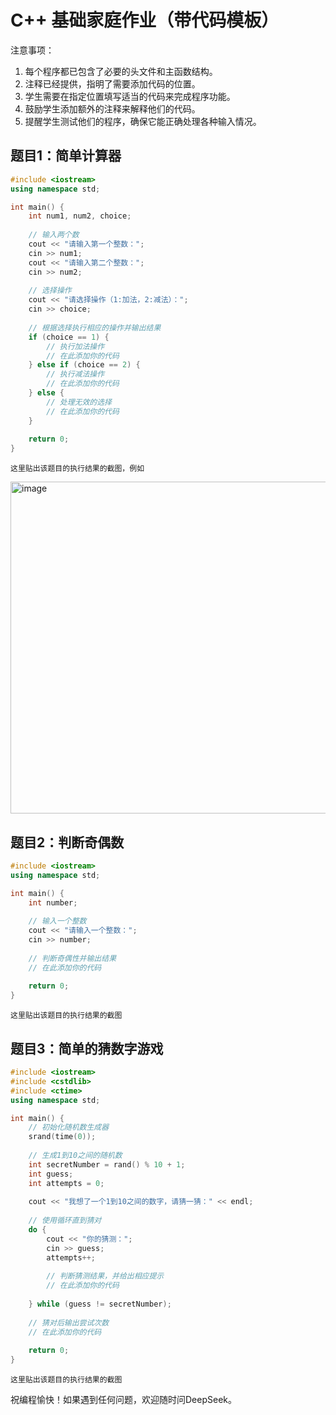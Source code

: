 # C++ 基础家庭作业（带代码模板）


注意事项：
1. 每个程序都已包含了必要的头文件和主函数结构。
2. 注释已经提供，指明了需要添加代码的位置。
3. 学生需要在指定位置填写适当的代码来完成程序功能。
4. 鼓励学生添加额外的注释来解释他们的代码。
5. 提醒学生测试他们的程序，确保它能正确处理各种输入情况。

## 题目1：简单计算器

```cpp
#include <iostream>
using namespace std;

int main() {
    int num1, num2, choice;
    
    // 输入两个数
    cout << "请输入第一个整数：";
    cin >> num1;
    cout << "请输入第二个整数：";
    cin >> num2;
    
    // 选择操作
    cout << "请选择操作（1:加法，2:减法）：";
    cin >> choice;
    
    // 根据选择执行相应的操作并输出结果
    if (choice == 1) {
        // 执行加法操作
        // 在此添加你的代码
    } else if (choice == 2) {
        // 执行减法操作
        // 在此添加你的代码
    } else {
        // 处理无效的选择
        // 在此添加你的代码
    }
    
    return 0;
}
```

    这里贴出该题目的执行结果的截图，例如

<img width="531" alt="image" src="https://github.com/user-attachments/assets/2f35ea4e-60fa-4f5e-964c-f84823f6784b">


## 题目2：判断奇偶数

```cpp
#include <iostream>
using namespace std;

int main() {
    int number;
    
    // 输入一个整数
    cout << "请输入一个整数：";
    cin >> number;
    
    // 判断奇偶性并输出结果
    // 在此添加你的代码
    
    return 0;
}
```

    这里贴出该题目的执行结果的截图

## 题目3：简单的猜数字游戏

```cpp
#include <iostream>
#include <cstdlib>
#include <ctime>
using namespace std;

int main() {
    // 初始化随机数生成器
    srand(time(0));
    
    // 生成1到10之间的随机数
    int secretNumber = rand() % 10 + 1;
    int guess;
    int attempts = 0;
    
    cout << "我想了一个1到10之间的数字，请猜一猜：" << endl;
    
    // 使用循环直到猜对
    do {
        cout << "你的猜测：";
        cin >> guess;
        attempts++;
        
        // 判断猜测结果，并给出相应提示
        // 在此添加你的代码
        
    } while (guess != secretNumber);
    
    // 猜对后输出尝试次数
    // 在此添加你的代码
    
    return 0;
}
```

    这里贴出该题目的执行结果的截图

祝编程愉快！如果遇到任何问题，欢迎随时问DeepSeek。
